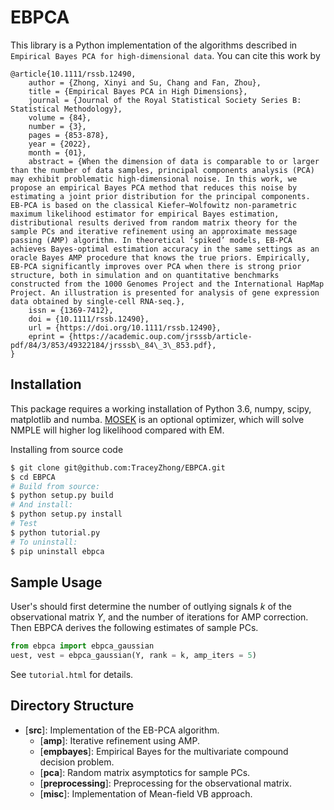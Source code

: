 # EBPCA

This library is a Python implementation of the algorithms described in ``Empirical Bayes PCA for high-dimensional data``. You can cite this work by
```
@article{10.1111/rssb.12490,
    author = {Zhong, Xinyi and Su, Chang and Fan, Zhou},
    title = {Empirical Bayes PCA in High Dimensions},
    journal = {Journal of the Royal Statistical Society Series B: Statistical Methodology},
    volume = {84},
    number = {3},
    pages = {853-878},
    year = {2022},
    month = {01},
    abstract = {When the dimension of data is comparable to or larger than the number of data samples, principal components analysis (PCA) may exhibit problematic high-dimensional noise. In this work, we propose an empirical Bayes PCA method that reduces this noise by estimating a joint prior distribution for the principal components. EB-PCA is based on the classical Kiefer–Wolfowitz non-parametric maximum likelihood estimator for empirical Bayes estimation, distributional results derived from random matrix theory for the sample PCs and iterative refinement using an approximate message passing (AMP) algorithm. In theoretical ‘spiked’ models, EB-PCA achieves Bayes-optimal estimation accuracy in the same settings as an oracle Bayes AMP procedure that knows the true priors. Empirically, EB-PCA significantly improves over PCA when there is strong prior structure, both in simulation and on quantitative benchmarks constructed from the 1000 Genomes Project and the International HapMap Project. An illustration is presented for analysis of gene expression data obtained by single-cell RNA-seq.},
    issn = {1369-7412},
    doi = {10.1111/rssb.12490},
    url = {https://doi.org/10.1111/rssb.12490},
    eprint = {https://academic.oup.com/jrsssb/article-pdf/84/3/853/49322184/jrsssb\_84\_3\_853.pdf},
}
```

## Installation

This package requires a working installation of Python 3.6, numpy, scipy, matplotlib and numba. [MOSEK](https://www.mosek.com) is an optional optimizer, which will solve NMPLE will higher log likelihood compared with EM.

Installing from source code
```bash
$ git clone git@github.com:TraceyZhong/EBPCA.git
$ cd EBPCA
# Build from source:
$ python setup.py build
# And install:
$ python setup.py install
# Test
$ python tutorial.py
# To uninstall:
$ pip uninstall ebpca
```

## Sample Usage 

User's should first determine the number of outlying signals *k* of the observational
matrix *Y*, and the number of iterations for AMP correction. Then EBPCA derives the following estimates of sample PCs.

```python
from ebpca import ebpca_gaussian
uest, vest = ebpca_gaussian(Y, rank = k, amp_iters = 5)
```

See `tutorial.html` for details. 

## Directory Structure

* [__src__]: Implementation of the EB-PCA algorithm.
    * [__amp__]: Iterative refinement using AMP.
    * [__empbayes__]: Empirical Bayes for the multivariate compound decision problem.
    * [__pca__]: Random matrix asymptotics for sample PCs.
    * [__preprocessing__]: Preprocessing for the observational matrix.
    * [__misc__]: Implementation of Mean-field VB approach.

